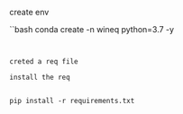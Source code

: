 create env


``bash
conda create -n wineq python=3.7 -y

```


creted a req file

install the req 


pip install -r requirements.txt
```